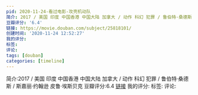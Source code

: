 ```yaml
---
pid: 2020-11-24-看过电影-攻壳机动队
简介: 2017 / 美国 印度 中国香港 中国大陆 加拿大 / 动作 科幻 犯罪 / 鲁伯特·桑德斯 / 斯嘉丽·约翰逊 皮鲁·埃斯贝克
豆瓣评分: '6.4'
链接: https://movie.douban.com/subject/25818101/
创建时间: '2020-11-24 12:52:27'
我的评分:
标签:
评论:
tags: [douban]
categories: [timeline]
---
```

简介:2017 / 美国 印度 中国香港 中国大陆 加拿大 / 动作 科幻 犯罪 / 鲁伯特·桑德斯 / 斯嘉丽·约翰逊 皮鲁·埃斯贝克
豆瓣评分:6.4
[链接](https://movie.douban.com/subject/25818101/)
我的评分:
标签:
评论:
